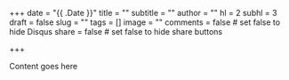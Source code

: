 +++
date = "{{ .Date }}"
title = ""
subtitle = ""
author = ""
hl = 2
subhl = 3
draft = false
slug = ""
tags = []
image = ""
comments = false	# set false to hide Disqus
share = false	# set false to hide share buttons

+++

Content goes here

<!--more-->
